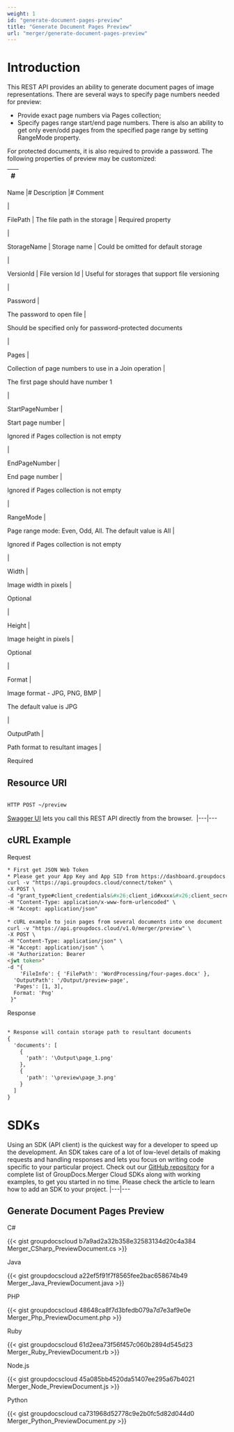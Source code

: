 ```yaml
---
weight: 1
id: "generate-document-pages-preview"
title: "Generate Document Pages Preview"
url: "merger/generate-document-pages-preview"
---
```







# Introduction #

This REST API provides an ability to generate document pages of image representations.
There are several ways to specify page numbers needed for preview:

* Provide exact page numbers via Pages collection;
* Specify pages range start/end page numbers. There is also an ability to get only even/odd pages from the specified page range by setting RangeMode property. 

For protected documents, it is also required to provide a password.
The following properties of preview may be customized:



|#
|---
Name
|#
Description
|#
Comment

|

FilePath
|
The file path in the storage
|
Required property

|

StorageName
|
Storage name
|
Could be omitted for default storage

|

VersionId
|
File version Id
|
Useful for storages that support file versioning

|


Password
|

The password to open file
|

Should be specified only for password-protected documents

|

Pages
|

Collection of page numbers to use in a Join operation
|

The first page should have number 1

|

StartPageNumber
|

Start page number
|

Ignored if Pages collection is not empty

|

EndPageNumber
|

End page number
|

Ignored if Pages collection is not empty

|

RangeMode
|

Page range mode: Even, Odd, All. The default value is All
|

Ignored if Pages collection is not empty

|


Width
|

Image width in pixels
|

Optional

|


Height
|

Image height in pixels
|

Optional

|

Format
|

Image format - JPG, PNG, BMP
|

The default value is JPG

|


OutputPath
|

Path format to resultant images
|

Required



## Resource URI ##

```html 

HTTP POST ~/preview

 ```

[Swagger UI](https://apireference.groupdocs.cloud/merger/#/Document/Preview) lets you call this REST API directly from the browser.  
|---|---

## cURL Example ##


 Request

```html 
* First get JSON Web Token
* Please get your App Key and App SID from https://dashboard.groupdocs.cloud/#/apps. Kindly place App Key in "client_secret" and App SID in "client_id" argument.
curl -v "https://api.groupdocs.cloud/connect/token" \
-X POST \
-d "grant_type#client_credentials&#x26;client_id#xxxx&#x26;client_secret#xxxx" \
-H "Content-Type: application/x-www-form-urlencoded" \
-H "Accept: application/json"
 
* cURL example to join pages from several documents into one document
curl -v "https://api.groupdocs.cloud/v1.0/merger/preview" \
-X POST \
-H "Content-Type: application/json" \
-H "Accept: application/json" \
-H "Authorization: Bearer 
<jwt token>"
-d "{
    'FileInfo': { 'FilePath': 'WordProcessing/four-pages.docx' },
  'OutputPath': '/Output/preview-page',
  'Pages': [1, 3],
  Format: 'Png'
 }"


 ```


 Response

```html 
 
* Response will contain storage path to resultant documents
{
  'documents': [
    {
      'path': '\Output\page_1.png'
    },
    {
      'path': '\preview\page_3.png'
    }
  ]
}
 ```




# SDKs #

Using an SDK (API client) is the quickest way for a developer to speed up the development. An SDK takes care of a lot of low-level details of making requests and handling responses and lets you focus on writing code specific to your particular project. Check out our [GitHub repository](https://github.com/groupdocs-merger-cloud) for a complete list of GroupDocs.Merger Cloud SDKs along with working examples, to get you started in no time. Please check the article to learn how to add an SDK to your project.
|---|---

## Generate Document Pages Preview ##



 C#

{{< gist groupdocscloud b7a9ad2a32b358e32583134d20c4a384 Merger_CSharp_PreviewDocument.cs >}}




 Java

{{< gist groupdocscloud a22ef5f91f7f8565fee2bac658674b49 Merger_Java_PreviewDocument.java >}}




 PHP

{{< gist groupdocscloud 48648ca8f7d3bfedb079a7d7e3af9e0e Merger_Php_PreviewDocument.php >}}




 Ruby

{{< gist groupdocscloud 61d2eea73f56f457c060b2894d545d23 Merger_Ruby_PreviewDocument.rb >}}




 Node.js

{{< gist groupdocscloud 45a085bb4520da51407ee295a67b4021 Merger_Node_PreviewDocument.js >}}




 Python

{{< gist groupdocscloud ca731968d52778c9e2b0fc5d82d044d0 Merger_Python_PreviewDocument.py >}}




